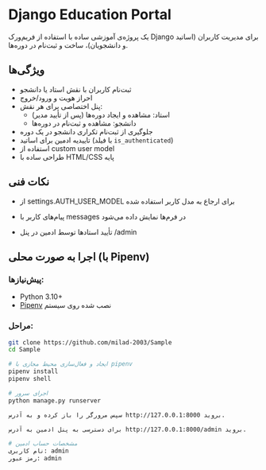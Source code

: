 # Django Education Portal

یک پروژه‌ی آموزشی ساده با استفاده از فریم‌ورک Django برای مدیریت کاربران (اساتید و دانشجویان)، ساخت و ثبت‌نام در دوره‌ها.

##  ویژگی‌ها

- ثبت‌نام کاربران با نقش استاد یا دانشجو
- احراز هویت و ورود/خروج
- پنل اختصاصی برای هر نقش:
  - استاد: مشاهده و ایجاد دوره‌ها (پس از تأیید مدیر)
  - دانشجو: مشاهده و ثبت‌نام در دوره‌ها
- جلوگیری از ثبت‌نام تکراری دانشجو در یک دوره
- تاییدیه ادمین برای اساتید (با فیلد `is_authenticated`)
- استفاده از custom user model
- طراحی ساده با HTML/CSS پایه

## نکات فنی

- از settings.AUTH_USER_MODEL برای ارجاع به مدل کاربر استفاده شده

- پیام‌های کاربر با messages در فرم‌ها نمایش داده می‌شود

- تأیید استادها توسط ادمین در پنل /admin

##  اجرا به صورت محلی (با Pipenv)

### پیش‌نیازها:
- Python 3.10+
- [Pipenv](https://pipenv.pypa.io/en/latest/) نصب شده روی سیستم

### مراحل:

```bash
git clone https://github.com/milad-2003/Sample
cd Sample

# ایجاد و فعال‌سازی محیط مجازی با pipenv
pipenv install
pipenv shell

# اجرای سرور
python manage.py runserver

سپس مرورگر را باز کرده و به آدرس http://127.0.0.1:8000 بروید.

برای دسترسی به پنل ادمین به آدرس http://127.0.0.1:8000/admin بروید.

# مشخصات حساب ادمین
نام کاربری: admin
رمز عبور: admin
